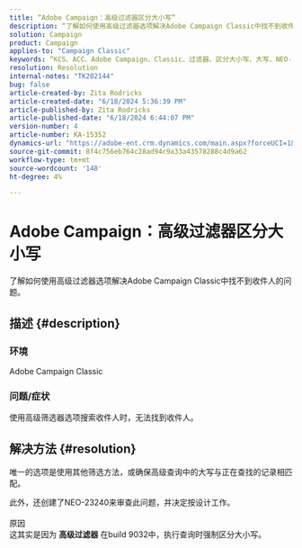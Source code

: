 ```yaml
---
title: “Adobe Campaign：高级过滤器区分大小写”
description: “了解如何使用高级过滤器选项解决Adobe Campaign Classic中找不到收件人的问题。”
solution: Campaign
product: Campaign
applies-to: "Campaign Classic"
keywords: “KCS、ACC、Adobe Campaign、Classic、过滤器、区分大小写、大写、NEO-23240”
resolution: Resolution
internal-notes: "TK202144"
bug: false
article-created-by: Zita Rodricks
article-created-date: "6/18/2024 5:36:39 PM"
article-published-by: Zita Rodricks
article-published-date: "6/18/2024 6:44:07 PM"
version-number: 4
article-number: KA-15352
dynamics-url: "https://adobe-ent.crm.dynamics.com/main.aspx?forceUCI=1&pagetype=entityrecord&etn=knowledgearticle&id=fa91134d-992d-ef11-840a-002248084fbb"
source-git-commit: 8f4c756eb764c28ad94c9a33a43578288c4d9a62
workflow-type: tm+mt
source-wordcount: '148'
ht-degree: 4%

---
```


# Adobe Campaign：高级过滤器区分大小写


了解如何使用高级过滤器选项解决Adobe Campaign Classic中找不到收件人的问题。

## 描述 {#description}


### 环境

Adobe Campaign Classic

### 问题/症状

使用高级筛选器选项搜索收件人时，无法找到收件人。


## 解决方法 {#resolution}


唯一的选项是使用其他筛选方法，或确保高级查询中的大写与正在查找的记录相匹配。

此外，还创建了NEO-23240来审查此问题，并决定按设计工作。
<br><br>原因<br>这其实是因为 <b>高级过滤器</b> 在build 9032中，执行查询时强制区分大小写。